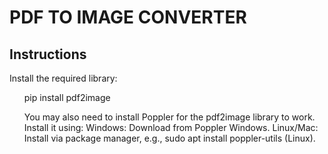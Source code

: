 <h1>PDF TO IMAGE CONVERTER</h1>
<h2>Instructions</h2>
<p>Install the required library:</p>
<ol>pip install pdf2image</ol>
<ul>You may also need to install Poppler for the pdf2image library to work. Install it using:
Windows: Download from Poppler Windows.
Linux/Mac: Install via package manager, e.g., sudo apt install poppler-utils (Linux).
</ul>
